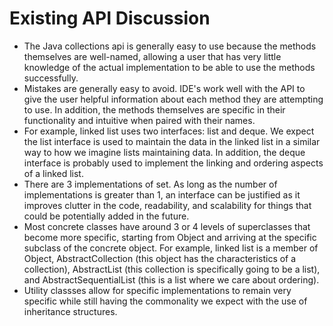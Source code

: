 # Existing API Discussion 
* The Java collections api is generally easy to use because the methods themselves are well-named, allowing a user that has very little knowledge of the actual implementation to be able to use the methods successfully. 
* Mistakes are generally easy to avoid. IDE's work well with the API to give the user helpful information about each method they are attempting to use. In addition, the methods themselves are specific in their functionality and intuitive when paired with their names.
* For example, linked list uses two interfaces: list and deque. We expect the list interface is used to maintain the data in the linked list in a similar way to how we imagine lists maintaining data. In addition, the deque interface is probably used to implement the linking and ordering aspects of a linked list.
* There are 3 implementations of set. As long as the number of implementations is greater than 1, an interface can be justified as it improves clutter in the code, readability, and scalability for things that could be potentially added in the future.
* Most concrete classes have around 3 or 4 levels of superclasses that become more specific, starting from Object and arriving at the specific subclass of the concrete object. For example, linked list is a member of Object, AbstractCollection (this object has the characteristics of a collection), AbstractList (this collection is specifically going to be a list), and AbstractSequentialList (this is a list where we care about ordering).
* Utility classses allow for specific implementations to remain very specific while still having the commonality we expect with the use of inheritance structures. 